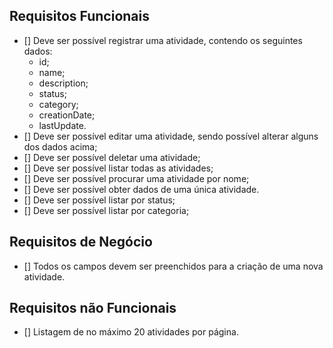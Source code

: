 ## Requisitos Funcionais
- [] Deve ser possível registrar uma atividade, contendo os seguintes dados:
  - id;
  - name;
  - description;
  - status;
  - category;
  - creationDate;
  - lastUpdate.
- [] Deve ser possível editar uma atividade, sendo possível alterar alguns dos dados acima;
- [] Deve ser possível deletar uma atividade;
- [] Deve ser possível listar todas as atividades;
- [] Deve ser possível procurar uma atividade por nome;
- [] Deve ser possível obter dados de uma única atividade.
- [] Deve ser possível listar por status;
- [] Deve ser possível listar por categoria;

## Requisitos de Negócio
- [] Todos os campos devem ser preenchidos para a criação de uma nova atividade.

## Requisitos não Funcionais
- [] Listagem de no máximo 20 atividades por página.